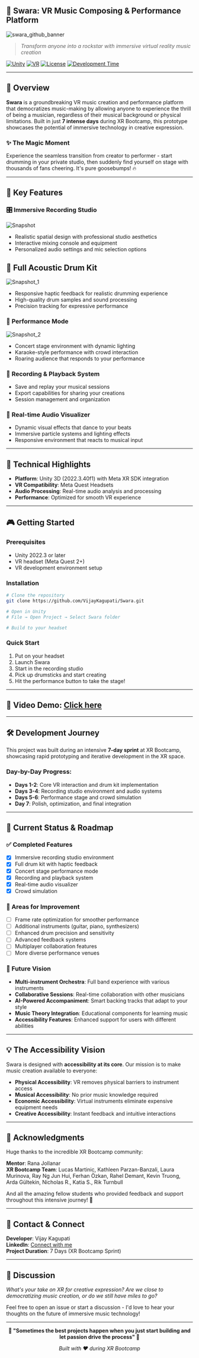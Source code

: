 ## 🎵 Swara: VR Music Composing & Performance Platform
![swara_github_banner](https://github.com/user-attachments/assets/d2bc70b1-7a67-4bd6-830b-a3d4d230a397)
> *Transform anyone into a rockstar with immersive virtual reality music creation*

[![Unity](https://img.shields.io/badge/Unity-2022.3+-black?logo=unity)](https://unity.com/)
[![VR](https://img.shields.io/badge/Platform-Meta%20Quest-blue)](https://github.com/VijayKagupati/Swara)
[![License](https://img.shields.io/badge/License-MIT-green)](LICENSE)
[![Development Time](https://img.shields.io/badge/Development-7%20Days-orange)](https://github.com/VijayKagupati/Swara)

---

## 🌟 Overview

**Swara** is a groundbreaking VR music creation and performance platform that democratizes music-making by allowing anyone to experience the thrill of being a musician, regardless of their musical background or physical limitations. Built in just **7 intense days** during XR Bootcamp, this prototype showcases the potential of immersive technology in creative expression.

### ✨ The Magic Moment
Experience the seamless transition from creator to performer - start drumming in your private studio, then suddenly find yourself on stage with thousands of fans cheering. It's pure goosebumps! 🔥

---

## 🚀 Key Features

### 🎛️ **Immersive Recording Studio**
![Snapshot](https://github.com/user-attachments/assets/da14f7f7-5c5b-4308-b594-d1853e2807fc)
- Realistic spatial design with professional studio aesthetics
- Interactive mixing console and equipment
- Personalized audio settings and mic selection options

## 🥁 **Full Acoustic Drum Kit**
![Snapshot_1](https://github.com/user-attachments/assets/fd100c23-3f46-4d32-9eba-ee60a778b7ae)
- Responsive haptic feedback for realistic drumming experience
- High-quality drum samples and sound processing
- Precision tracking for expressive performance

### 🎤 **Performance Mode**
![Snapshot_2](https://github.com/user-attachments/assets/609605d1-aeb2-4d87-8878-66f8945e1088)
- Concert stage environment with dynamic lighting
- Karaoke-style performance with crowd interaction
- Roaring audience that responds to your performance

### 💾 **Recording & Playback System**
- Save and replay your musical sessions
- Export capabilities for sharing your creations
- Session management and organization

### 🌈 **Real-time Audio Visualizer**
- Dynamic visual effects that dance to your beats
- Immersive particle systems and lighting effects
- Responsive environment that reacts to musical input

---

## 🎯 Technical Highlights

- **Platform**: Unity 3D (2022.3.40f1) with Meta XR SDK integration
- **VR Compatibility**: Meta Quest Headsets
- **Audio Processing**: Real-time audio analysis and processing
- **Performance**: Optimized for smooth VR experience

---

## 🎮 Getting Started

### Prerequisites
- Unity 2022.3 or later
- VR headset (Meta Quest 2+)
- VR development environment setup

### Installation
```bash
# Clone the repository
git clone https://github.com/VijayKagupati/Swara.git

# Open in Unity
# File → Open Project → Select Swara folder

# Build to your headset
```

### Quick Start
1. Put on your headset
2. Launch Swara
3. Start in the recording studio
4. Pick up drumsticks and start creating
5. Hit the performance button to take the stage!

---

## 🎨 Video Demo: [Click here](https://www.linkedin.com/feed/update/urn:li:activity:7340754758741204992/)

---

## 🛠️ Development Journey

This project was built during an intensive **7-day sprint** at XR Bootcamp, showcasing rapid prototyping and iterative development in the XR space.

### Day-by-Day Progress:
- **Days 1-2**: Core VR interaction and drum kit implementation
- **Days 3-4**: Recording studio environment and audio systems
- **Days 5-6**: Performance stage and crowd simulation
- **Day 7**: Polish, optimization, and final integration

---

## 🎯 Current Status & Roadmap

### ✅ Completed Features
- [x] Immersive recording studio environment
- [x] Full drum kit with haptic feedback
- [x] Concert stage performance mode
- [x] Recording and playback system
- [x] Real-time audio visualizer
- [x] Crowd simulation

### 🚧 Areas for Improvement
- [ ] Frame rate optimization for smoother performance
- [ ] Additional instruments (guitar, piano, synthesizers)
- [ ] Enhanced drum precision and sensitivity
- [ ] Advanced feedback systems
- [ ] Multiplayer collaboration features
- [ ] More diverse performance venues

### 🎵 Future Vision
- **Multi-instrument Orchestra**: Full band experience with various instruments
- **Collaborative Sessions**: Real-time collaboration with other musicians
- **AI-Powered Accompaniment**: Smart backing tracks that adapt to your style
- **Music Theory Integration**: Educational components for learning music
- **Accessibility Features**: Enhanced support for users with different abilities

---

## 💡 The Accessibility Vision

Swara is designed with **accessibility at its core**. Our mission is to make music creation available to everyone:

- **Physical Accessibility**: VR removes physical barriers to instrument access
- **Musical Accessibility**: No prior music knowledge required
- **Economic Accessibility**: Virtual instruments eliminate expensive equipment needs
- **Creative Accessibility**: Instant feedback and intuitive interactions

---

## 🙏 Acknowledgments

Huge thanks to the incredible XR Bootcamp community:

**Mentor**: Rana Jollanar  
**XR Bootcamp Team**: Lucas Martinic, Kathleen Parzan-Banzali, Laura Murinova, Ray Ng Jun Hui, Ferhan Özkan, Rahel Demant, Kevin Truong, Arda Gültekin, Nicholas R., Katia S., Rik Turnbull

And all the amazing fellow students who provided feedback and support throughout this intensive journey! 🚀

---

## 📧 Contact & Connect

**Developer**: Vijay Kagupati  
**LinkedIn**: [Connect with me](https://linkedin.com/in/vijaykagupati)  
**Project Duration**: 7 Days (XR Bootcamp Sprint)

---

## 🤔 Discussion

*What's your take on XR for creative expression? Are we close to democratizing music creation, or do we still have miles to go?*

Feel free to open an issue or start a discussion - I'd love to hear your thoughts on the future of immersive music technology!

---

<div align="center">

**🎵 "Sometimes the best projects happen when you just start building and let passion drive the process" 🚀**

*Built with ❤️ during XR Bootcamp*

</div>
